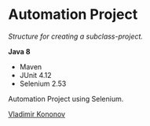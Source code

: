 # Automation Project

*Structure for creating a subclass-project.*

**Java 8**

* Maven
* JUnit 4.12
* Selenium 2.53

Automation Project using Selenium.

[Vladimir Kononov](https://github.com/vladimirkononov/)